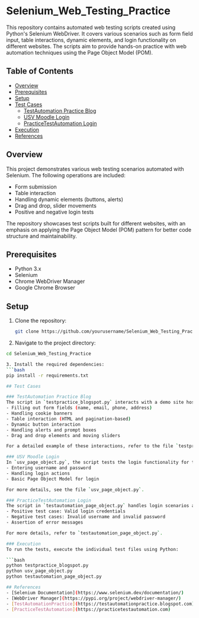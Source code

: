 # Selenium_Web_Testing_Practice

This repository contains automated web testing scripts created using Python's Selenium WebDriver. It covers various scenarios such as form field input, table interactions, dynamic elements, and login functionality on different websites. The scripts aim to provide hands-on practice with web automation techniques using the Page Object Model (POM).

## Table of Contents
- [Overview](#overview)
- [Prerequisites](#prerequisites)
- [Setup](#setup)
- [Test Cases](#test-cases)
  - [TestAutomation Practice Blog](#testautomation-practice-blog)
  - [USV Moodle Login](#usv-moodle-login)
  - [PracticeTestAutomation Login](#practicetestautomation-login)
- [Execution](#execution)
- [References](#references)

## Overview
This project demonstrates various web testing scenarios automated with Selenium. The following operations are included:
- Form submission
- Table interaction
- Handling dynamic elements (buttons, alerts)
- Drag and drop, slider movements
- Positive and negative login tests

The repository showcases test scripts built for different websites, with an emphasis on applying the Page Object Model (POM) pattern for better code structure and maintainability.

## Prerequisites
- Python 3.x
- Selenium
- Chrome WebDriver Manager
- Google Chrome Browser

## Setup

1. Clone the repository:
   ```bash
   git clone https://github.com/yourusername/Selenium_Web_Testing_Practice.git
2. Navigate to the project directory:
  ```bash
  cd Selenium_Web_Testing_Practice

3. Install the required dependencies:
  ```bash
  pip install -r requirements.txt

## Test Cases

### TestAutomation Practice Blog
The script in `testpractice_blogspot.py` interacts with a demo site hosted at [TestAutomationPractice](https://testautomationpractice.blogspot.com):
- Filling out form fields (name, email, phone, address)
- Handling cookie banners
- Table interaction (HTML and pagination-based)
- Dynamic button interaction
- Handling alerts and prompt boxes
- Drag and drop elements and moving sliders

For a detailed example of these interactions, refer to the file `testpractice_blogspot.py`.

### USV Moodle Login
In `usv_page_object.py`, the script tests the login functionality for the USV Moodle site:
- Entering username and password
- Handling login actions
- Basic Page Object Model for login

For more details, see the file `usv_page_object.py`.

### PracticeTestAutomation Login
The script in `testautomation_page_object.py` handles login scenarios at [PracticeTestAutomation](https://practicetestautomation.com/practice-test-login/). It contains:
- Positive test case: Valid login credentials
- Negative test cases: Invalid username and invalid password
- Assertion of error messages
  
For more details, refer to `testautomation_page_object.py`.

### Execution
To run the tests, execute the individual test files using Python:

  ```bash
  python testpractice_blogspot.py
  python usv_page_object.py
  python testautomation_page_object.py

## References
- [Selenium Documentation](https://www.selenium.dev/documentation/)
- [WebDriver Manager](https://pypi.org/project/webdriver-manager/)
- [TestAutomationPractice](https://testautomationpractice.blogspot.com)
- [PracticeTestAutomation](https://practicetestautomation.com)
